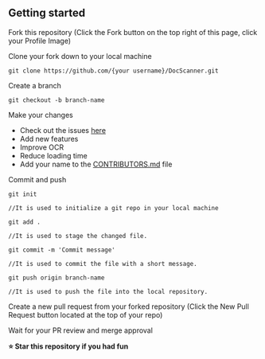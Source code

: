 ## Getting started

Fork this repository (Click the Fork button on the top right of this page, click your Profile Image)

Clone your fork down to your local machine

    git clone https://github.com/{your username}/DocScanner.git

Create a branch

    git checkout -b branch-name

Make your changes
    
 - Check out the issues [here](https://github.com/Aman-zishan/textextractor2.0/issues)
 - Add new features
 - Improve OCR
 - Reduce loading time
 - Add your name to the [CONTRIBUTORS.md](https://github.com/Aman-zishan/textextractor2.0/CONTRIBUTORS.md) file

Commit and push 

    git init
    
    //It is used to initialize a git repo in your local machine
    
    git add .

    //It is used to stage the changed file. 
    
    git commit -m 'Commit message'
    
    //It is used to commit the file with a short message.

    git push origin branch-name
    
    //It is used to push the file into the local repository.

Create a new pull request from your forked repository (Click the New Pull Request button located at the top of your repo) 

Wait for your PR review and merge approval 

<b> :star: Star this repository if you had fun</b>
